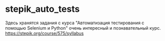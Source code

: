 # stepik_auto_tests
Здесь хранятся задания с курса "Автоматизация тестирования с помощью Selenium и Python" очень интересный и познавательный курс.
https://stepik.org/course/575/syllabus
